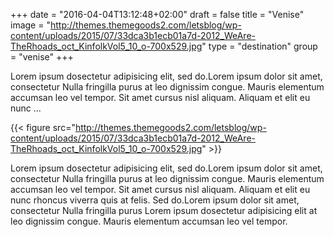 +++
date = "2016-04-04T13:12:48+02:00"
draft = false
title = "Venise"
image = "http://themes.themegoods2.com/letsblog/wp-content/uploads/2015/07/33dca3b1ecb01a7d-2012_WeAre-TheRhoads_oct_KinfolkVol5_10_o-700x529.jpg"
type = "destination"
group = "venise"
+++

Lorem ipsum dosectetur adipisicing elit, sed do.Lorem ipsum dolor sit amet, consectetur Nulla fringilla purus at leo dignissim congue. Mauris elementum accumsan leo vel tempor. Sit amet cursus nisl aliquam. Aliquam et elit eu nunc …

 {{< figure src="http://themes.themegoods2.com/letsblog/wp-content/uploads/2015/07/33dca3b1ecb01a7d-2012_WeAre-TheRhoads_oct_KinfolkVol5_10_o-700x529.jpg" >}}

Lorem ipsum dosectetur adipisicing elit, sed do.Lorem ipsum dolor sit amet, consectetur Nulla fringilla purus at leo dignissim congue. Mauris elementum accumsan leo vel tempor. Sit amet cursus nisl aliquam. Aliquam et elit eu nunc rhoncus viverra quis at felis. Sed do.Lorem ipsum dolor sit amet, consectetur Nulla fringilla purus Lorem ipsum dosectetur adipisicing elit at leo dignissim congue. Mauris elementum accumsan leo vel tempor.